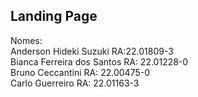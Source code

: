 ## Landing Page

Nomes:   
Anderson Hideki Suzuki RA:22.01809-3    
Bianca Ferreira dos Santos RA: 22.01228-0    
Bruno Ceccantini RA: 22.00475-0    
Carlo Guerreiro RA: 22.01163-3   
